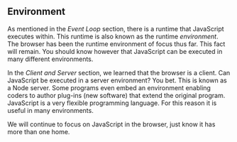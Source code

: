 ## Environment

As mentioned in the *Event Loop* section, there is a runtime that JavaScript executes within. This runtime is also known as the runtime *environment*. The browser has been the runtime environment of focus thus far. This fact will remain. You should know however that JavaScript can be executed in many different environments.

In the *Client and Server* section, we learned that the browser is a client. Can JavaScript be executed in a server environment? You bet. This is known as a Node server. Some programs even embed an environment enabling coders to author plug-ins (new software) that extend the original program. JavaScript is a very flexible programming language. For this reason it is useful in many environments.

We will continue to focus on JavaScript in the browser, just know it has more than one home.